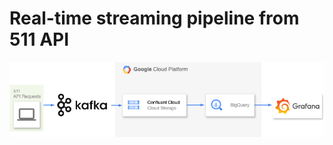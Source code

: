 # Real-time streaming pipeline from 511 API

![Architecture diagram](transit_data_streaming_diagram.drawio.png)
 
